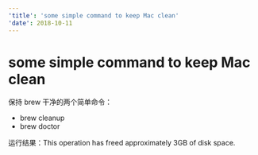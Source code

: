 ```yaml
---
'title': 'some simple command to keep Mac clean'
'date': 2018-10-11
---
```

# some simple command to keep Mac clean

保持 brew 干净的两个简单命令：

- brew cleanup
- brew doctor

运行结果：This operation has freed approximately 3GB of disk space.